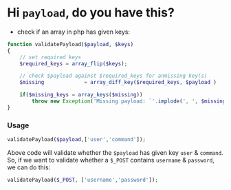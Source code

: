 # Hi `payload`, do you have this?

- check if an array in php has given keys:

```php
function validatePayload($payload, $keys)
{
	// set required keys
	$required_keys = array_flip($keys);

	// check $payload against $required_keys for anmissing key(s)
	$missing			 = array_diff_key($required_keys, $payload )

	if($missing_keys = array_keys($missing))
		throw new Exception('Missing payload: `'.implode(', ', $missing_keys ));
}

```

### Usage

```php
validatePayload($payload,['user','command']);
```

Above code will validate whether the `$payload` has given key `user` & `command`. So, if we want to validate whether a `$_POST` contains `username` & `password`, we can do this:

```php
validatePayload($_POST, ['username','password']);
```
